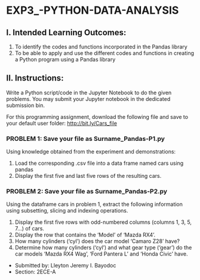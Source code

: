 # EXP3_-PYTHON-DATA-ANALYSIS
## I. Intended Learning Outcomes:
1. To identify the codes and functions incorporated in the Pandas library
2. To be able to apply and use the different codes and functions in creating a Python program using a Pandas library

   
## II. Instructions:
Write a Python script/code in the Jupyter Notebook to do the given problems. You may submit your Jupyter
notebook in the dedicated submission bin.

For this programming assignment, download the following file and save to your default user folder:
http://bit.ly/Cars_file


### PROBLEM 1: Save your file as Surname_Pandas-P1.py
Using knowledge obtained from the experiment and demonstrations:
1. Load the corresponding .csv file into a data frame named cars using pandas
2. Display the first five and last five rows of the resulting cars.


### PROBLEM 2: Save your file as Surname_Pandas-P2.py
Using the dataframe cars in problem 1, extract the following information using subsetting, slicing and indexing operations.
1. Display the first five rows with odd-numbered columns (columns 1, 3, 5, 7...) of cars.
2. Display the row that contains the ‘Model’ of ‘Mazda RX4’.
3. How many cylinders (‘cyl’) does the car model ‘Camaro Z28’ have?
4. Determine how many cylinders (‘cyl’) and what gear type (‘gear’) do the car models ‘Mazda RX4 Wag’, ‘Ford Pantera L’ and ‘Honda Civic’ have.


- Submitted by: Lleyton Jeremy I. Bayodoc
- Section: 2ECE-A

